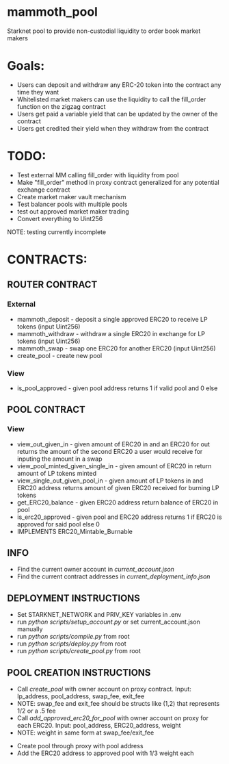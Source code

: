 # mammoth_pool
Starknet pool to provide non-custodial liquidity to order book market makers

# Goals:

* Users can deposit and withdraw any ERC-20 token into the contract any time they want
* Whitelisted market makers can use the liquidity to call the fill_order function on the zigzag contract
* Users get paid a variable yield that can be updated by the owner of the contract
* Users get credited their yield when they withdraw from the contract

# TODO:

* Test external MM calling fill_order with liquidity from pool
* Make "fill_order" method in proxy contract generalized for any potential exchange contract
* Create market maker vault mechanism
* Test balancer pools with multiple pools
* test out approved market maker trading
* Convert everything to Uint256

NOTE: testing currently incomplete

# CONTRACTS:

## ROUTER CONTRACT

### External

* mammoth_deposit - deposit a single approved ERC20 to receive LP tokens (input Uint256)
* mammoth_withdraw - withdraw a single ERC20 in exchange for LP tokens (input Uint256)
* mammoth_swap - swap one ERC20 for another ERC20 (input Uint256)
* create_pool - create new pool 

### View

* is_pool_approved - given pool address returns 1 if valid pool and 0 else


## POOL CONTRACT

### View

* view_out_given_in - given amount of ERC20 in and an ERC20 for out returns the amount of the second ERC20 a user would receive for inputing the amount in a swap
* view_pool_minted_given_single_in - given amount of ERC20 in return amount of LP tokens minted
* view_single_out_given_pool_in - given amount of LP tokens in and ERC20 address returns amount of given ERC20 received for burning LP tokens
* get_ERC20_balance - given ERC20 address return balance of ERC20 in pool
* is_erc20_approved - given pool and ERC20 address returns 1 if ERC20 is approved for said pool else 0
* IMPLEMENTS ERC20_Mintable_Burnable

## INFO

* Find the current owner account in *current_account.json*
* Find the current contract addresses in *current_deployment_info.json*

## DEPLOYMENT INSTRUCTIONS

* Set STARKNET_NETWORK and PRIV_KEY variables in .env
* run *python scripts/setup_account.py* or set current_account.json manually
* run *python scripts/compile.py* from root
* run *python scripts/deploy.py* from root
* run *python scripts/create_pool.py* from root

## POOL CREATION INSTRUCTIONS

* Call *create_pool* with owner account on proxy contract. Input: lp_address, pool_address, swap_fee, exit_fee
* NOTE: swap_fee and exit_fee should be structs like (1,2) that represents 1/2 or a .5 fee
* Call *add_approved_erc20_for_pool* with owner account on proxy for each ERC20. Input: pool_address, ERC20_address, weight
* NOTE: weight in same form at swap_fee/exit_fee


- Create pool through proxy with pool address
- Add the ERC20 address to approved pool with 1/3 weight each